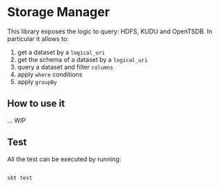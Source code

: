 # Storage Manager

This library exposes the logic to query: HDFS, KUDU and OpenTSDB.
In particular it allows to:

1. get a dataset by a `logical_uri`
2. get the schema of a dataset by a `logical_uri`
3. query a dataset and filter `columns`
4. apply `where` conditions
5. apply `groupBy`

## How to use it

... WIP

## Test

All the test can be executed by running:

```sbtshell

sbt test
```
    